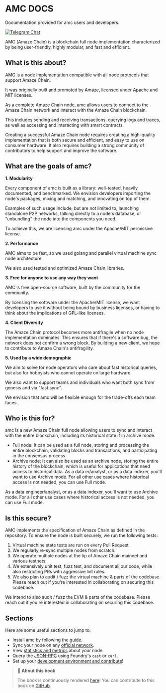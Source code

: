 # AMC DOCS
Documentation provided for amc users and developers.

[![Telegram Chat][tg-badge]][tg-url]

AMC (Amaze Chain) is a blockchain full node implementation characterized by being user-friendly, highly modular, and fast and efficient.


## What is this about?

AMC is a node implementation compatible with all node protocols that support Amaze Chain.

It was originally built and promoted by Amaze, licensed under Apache and MIT licenses.

As a complete Amaze Chain node, amc allows users to connect to the Amaze Chain network and interact with the Amaze Chain blockchain.

This includes sending and receiving transactions, querying logs and traces, as well as accessing and interacting with smart contracts.

Creating a successful Amaze Chain node requires creating a high-quality implementation that is both secure and efficient, and easy to use on consumer hardware. It also requires building a strong community of contributors to help support and improve the software.

## What are the goals of amc?

**1. Modularity**

Every component of amc is built as a library: well-tested, heavily documented, and benchmarked. We envision developers importing the node's packages, mixing and matching, and innovating on top of them.

Examples of such usage include, but are not limited to, launching standalone P2P networks, talking directly to a node's database, or "unbundling" the node into the components you need.

To achieve this, we are licensing amc under the Apache/MIT permissive license.

**2. Performance**

AMC aims to be fast, so we used golang and parallel virtual machine sync node architecture.

We also used tested and optimized Amaze Chain libraries.

**3. Free for anyone to use any way they want**

AMC is free open-source software, built by the community for the community.

By licensing the software under the Apache/MIT license, we want developers to use it without being bound by business licenses, or having to think about the implications of GPL-like licenses.

**4. Client Diversity**

The Amaze Chain protocol becomes more antifragile when no node implementation dominates. This ensures that if there's a software bug, the network does not confirm a wrong block. By building a new client, we hope to contribute to Amaze Chain's antifragility.

**5. Used by a wide demographic**

We aim to solve for node operators who care about fast historical queries, but also for hobbyists who cannot operate on large hardware.

We also want to support teams and individuals who want both sync from genesis and via "fast sync".

We envision that amc will be flexible enough for the trade-offs each team faces.

## Who is this for?

amc is a new Amaze Chain full node allowing users to sync and interact with the entire blockchain, including its historical state if in archive mode.
- Full node: It can be used as a full node, storing and processing the entire blockchain, validating blocks and transactions, and participating in the consensus process.
- Archive node: It can also be used as an archive node, storing the entire history of the blockchain, which is useful for applications that need access to historical data. As a data er/analyst, or as a data indexer, you'll want to use Archive mode. For all other use cases where historical access is not needed, you can use Full mode. 

As a data engineer/analyst, or as a data indexer, you'll want to use Archive mode. For all other use cases where historical access is not needed, you can use Full mode.

## Is this secure?

AMC implements the specification of Amaze Chain as defined in the repository. To ensure the node is built securely, we run the following tests:

1. Virtual machine state tests are run on every Pull Request
1. We regularly re-sync multiple nodes from scratch.
1. We operate multiple nodes at the tip of Amaze Chain mainnet and various testnets.
1. We extensively unit test, fuzz test, and document all our code, while also restricting PRs with aggressive lint rules.
1. We also plan to audit / fuzz the virtual machine & parts of the codebase. Please reach out if you're interested in collaborating on securing this codebase.

We intend to also audit / fuzz the EVM & parts of the codebase. Please reach out if you're interested in collaborating on securing this codebase.

## Sections

Here are some useful sections to jump to:

- Install amc by following the [guide](./installation/installation.md).
- Sync your node on any [official network](./run/run-a-node.md).
- View [statistics and metrics](./run/observability.md) about your node.
- Query the [JSON-RPC](./jsonrpc/intro.md) using Foundry's `cast` or `curl`.
- Set up your [development environment and contribute](./developers/contribute.md)!

> 📖 **About this book**
>
> The book is continuously rendered [here](https://github.com/WeAreAmaze/amc/docs)!
> You can contribute to this book on [GitHub][gh-book].

[tg-badge]: https://img.shields.io/endpoint?color=neon&logo=telegram&label=chat&url=https%3A%2F%2Ftg.sumanjay.workers.dev%2Fparadigm%5Freth
[tg-url]: https://t.me/amazechain
[gh-book]: https://github.com/WeAreAmaze/amc/docs
